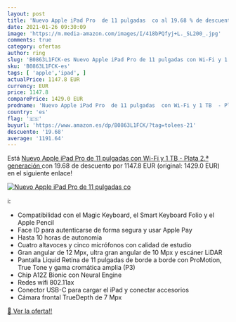 ```yaml
---
layout: post
title: 'Nuevo Apple iPad Pro  de 11 pulgadas  co al 19.68 % de descuento'
date: 2021-01-26 09:30:09
image: 'https://m.media-amazon.com/images/I/418bPQfyj+L._SL200_.jpg'
comments: true
category: ofertas
author: ring
slug: 'B0863L1FCK-es Nuevo Apple iPad Pro de 11 pulgadas con Wi-Fi y 1 TB -...'
sku: 'B0863L1FCK-es'
tags: [ 'apple','ipad', ]
actualPrice: 1147.8 EUR
currency: EUR
price: 1147.8
comparePrice: 1429.0 EUR
prodname: 'Nuevo Apple iPad Pro  de 11 pulgadas  con Wi-Fi y 1 TB  - Plata  2.ª generación '
country: 'es'
flag: '🇪🇸'
buyurl: 'https://www.amazon.es/dp/B0863L1FCK/?tag=tolees-21'
descuento: '19.68'
average: '1191.64'
---
```


Está [Nuevo Apple iPad Pro  de 11 pulgadas  con Wi-Fi y 1 TB  - Plata  2.ª generación ](https://www.amazon.es/dp/B0863L1FCK/?tag=tolees-21) con 19.68 de descuento por 1147.8 EUR (original: 1429.0 EUR) en el siguiente enlace!

[![Nuevo Apple iPad Pro  de 11 pulgadas  co](https://m.media-amazon.com/images/I/418bPQfyj+L._SL200_.jpg)](https://www.amazon.es/dp/B0863L1FCK/?tag=tolees-21)

ℹ️:

- Compatibilidad con el Magic Keyboard, el Smart Keyboard Folio y el Apple Pencil
- Face ID para autenticarse de forma segura y usar Apple Pay
- Hasta 10 horas de autonomía
- Cuatro altavoces y cinco micrófonos con calidad de estudio
- Gran angular de 12 Mpx, ultra gran angular de 10 Mpx y escáner LiDAR
- Pantalla Liquid Retina de 11 pulgadas de borde a borde con ProMotion, True Tone y gama cromática amplia (P3)
- Chip A12Z Bionic con Neural Engine
- Redes wifi 802.11ax
- Conector USB-C para cargar el iPad y conectar accesorios
- Cámara frontal TrueDepth de 7 Mpx

[🛒 Ver la oferta!!](https://www.amazon.es/dp/B0863L1FCK/?tag=tolees-21)
